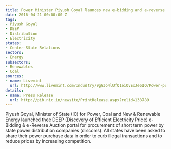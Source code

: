 ```yaml
---
title: Power Minister Piyush Goyal launces new e-bidding and e-reverse auction portal
date: 2016-04-21 00:00:00 Z
tags:
- Piyush Goyal
- DEEP
- Distribution
- Electricity
states:
- Center-State Relations
sectors:
- Energy
subsectors:
- Renewables
- Coal
sources:
- name: Livemint
  url: http://www.livemint.com/Industry/9gG3o4lUfQ1eiOvExJe6IO/Power-purchase-tender-process-replaced-by-ebidding-platfor.html
details:
- name: Press Release
  url: http://pib.nic.in/newsite/PrintRelease.aspx?relid=138789
---
```


Piyush Goyal, Minister of State (IC) for Power, Coal and New & Renewable Energy launched thee DEEP (Discovery of Efficient Electricity Price) e-Bidding & e-Reverse Auction portal for procurement of short term power by state power distribution companies (discoms). All states have been asked to share their power purchase data in order to curb illegal transactions and to reduce prices by increasing competition.
